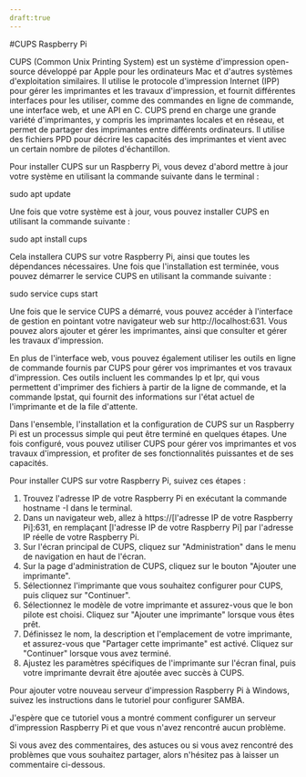```yaml
---
draft:true
---
```


#CUPS
Raspberry Pi

CUPS (Common Unix Printing System) est un système d'impression open-source développé par Apple pour les ordinateurs Mac et d'autres systèmes d'exploitation similaires. Il utilise le protocole d'impression Internet (IPP) pour gérer les imprimantes et les travaux d'impression, et fournit différentes interfaces pour les utiliser, comme des commandes en ligne de commande, une interface web, et une API en C. CUPS prend en charge une grande variété d'imprimantes, y compris les imprimantes locales et en réseau, et permet de partager des imprimantes entre différents ordinateurs. Il utilise des fichiers PPD pour décrire les capacités des imprimantes et vient avec un certain nombre de pilotes d'échantillon.

Pour installer CUPS sur un Raspberry Pi, vous devez d'abord mettre à jour votre système en utilisant la commande suivante dans le terminal :

sudo apt update

Une fois que votre système est à jour, vous pouvez installer CUPS en utilisant la commande suivante :

sudo apt install cups

Cela installera CUPS sur votre Raspberry Pi, ainsi que toutes les dépendances nécessaires. Une fois que l'installation est terminée, vous pouvez démarrer le service CUPS en utilisant la commande suivante :

sudo service cups start

Une fois que le service CUPS a démarré, vous pouvez accéder à l'interface de gestion en pointant votre navigateur web sur http://localhost:631. Vous pouvez alors ajouter et gérer les imprimantes, ainsi que consulter et gérer les travaux d'impression.

En plus de l'interface web, vous pouvez également utiliser les outils en ligne de commande fournis par CUPS pour gérer vos imprimantes et vos travaux d'impression. Ces outils incluent les commandes lp et lpr, qui vous permettent d'imprimer des fichiers à partir de la ligne de commande, et la commande lpstat, qui fournit des informations sur l'état actuel de l'imprimante et de la file d'attente.

Dans l'ensemble, l'installation et la configuration de CUPS sur un Raspberry Pi est un processus simple qui peut être terminé en quelques étapes. Une fois configuré, vous pouvez utiliser CUPS pour gérer vos imprimantes et vos travaux d'impression, et profiter de ses fonctionnalités puissantes et de ses capacités.

Pour installer CUPS sur votre Raspberry Pi, suivez ces étapes :

1. Trouvez l'adresse IP de votre Raspberry Pi en exécutant la commande hostname -I dans le terminal.
2. Dans un navigateur web, allez à https://[l'adresse IP de votre Raspberry Pi]:631, en remplaçant [l'adresse IP de votre Raspberry Pi] par l'adresse IP réelle de votre Raspberry Pi.
3. Sur l'écran principal de CUPS, cliquez sur "Administration" dans le menu de navigation en haut de l'écran.
4. Sur la page d'administration de CUPS, cliquez sur le bouton "Ajouter une imprimante".
5. Sélectionnez l'imprimante que vous souhaitez configurer pour CUPS, puis cliquez sur "Continuer".
6. Sélectionnez le modèle de votre imprimante et assurez-vous que le bon pilote est choisi. Cliquez sur "Ajouter une imprimante" lorsque vous êtes prêt.
7. Définissez le nom, la description et l'emplacement de votre imprimante, et assurez-vous que "Partager cette imprimante" est activé. Cliquez sur "Continuer" lorsque vous avez terminé.
8. Ajustez les paramètres spécifiques de l'imprimante sur l'écran final, puis votre imprimante devrait être ajoutée avec succès à CUPS.

Pour ajouter votre nouveau serveur d'impression Raspberry Pi à Windows, suivez les instructions dans le tutoriel pour configurer SAMBA.

J'espère que ce tutoriel vous a montré comment configurer un serveur d'impression Raspberry Pi et que vous n'avez rencontré aucun problème.

Si vous avez des commentaires, des astuces ou si vous avez rencontré des problèmes que vous souhaitez partager, alors n'hésitez pas à laisser un commentaire ci-dessous.
